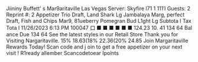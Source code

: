 Jiininy Buffett' s Mar9aritaville Las Vegas Server: Skyfire l71 1 111′l Guests: 2 Reprint #: 2 Appetizer Trio Draft, Land Shark Lg Jambalaya Marg, perfect Draft, Fish and Chips Mar9, 81ueberry Pomegran Bud L1ght Lg Subtota l Tax Tota l 11/26/2023 6:13 PM 100047 口 ■ ■ ■ ■ ■ ■ 124.23 10. 41 134 64 Bal ance Due 134 64 See the latest styles in our Retail Store Thank you for Visiting Nargaritaville. 15% 18.63(18% 22.36(20% 24.85 Join Margaritaville Rewards Today! Scan code and j oin to get a free appetizer on your next visit ! R1ready allember Scancodetoear Ipoints